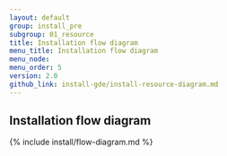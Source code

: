 ```yaml
---
layout: default
group: install_pre
subgroup: 01_resource
title: Installation flow diagram
menu_title: Installation flow diagram
menu_node: 
menu_order: 5
version: 2.0
github_link: install-gde/install-resource-diagram.md
---
```


## Installation flow diagram

{% include install/flow-diagram.md %}
